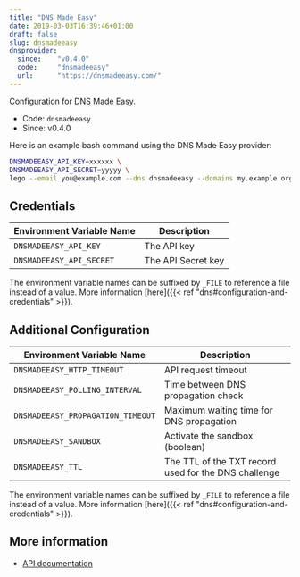 ```yaml
---
title: "DNS Made Easy"
date: 2019-03-03T16:39:46+01:00
draft: false
slug: dnsmadeeasy
dnsprovider:
  since:    "v0.4.0"
  code:     "dnsmadeeasy"
  url:      "https://dnsmadeeasy.com/"
---
```


<!-- THIS DOCUMENTATION IS AUTO-GENERATED. PLEASE DO NOT EDIT. -->
<!-- providers/dns/dnsmadeeasy/dnsmadeeasy.toml -->
<!-- THIS DOCUMENTATION IS AUTO-GENERATED. PLEASE DO NOT EDIT. -->


Configuration for [DNS Made Easy](https://dnsmadeeasy.com/).


<!--more-->

- Code: `dnsmadeeasy`
- Since: v0.4.0


Here is an example bash command using the DNS Made Easy provider:

```bash
DNSMADEEASY_API_KEY=xxxxxx \
DNSMADEEASY_API_SECRET=yyyyy \
lego --email you@example.com --dns dnsmadeeasy --domains my.example.org run
```




## Credentials

| Environment Variable Name | Description |
|-----------------------|-------------|
| `DNSMADEEASY_API_KEY` | The API key |
| `DNSMADEEASY_API_SECRET` | The API Secret key |

The environment variable names can be suffixed by `_FILE` to reference a file instead of a value.
More information [here]({{< ref "dns#configuration-and-credentials" >}}).


## Additional Configuration

| Environment Variable Name | Description |
|--------------------------------|-------------|
| `DNSMADEEASY_HTTP_TIMEOUT` | API request timeout |
| `DNSMADEEASY_POLLING_INTERVAL` | Time between DNS propagation check |
| `DNSMADEEASY_PROPAGATION_TIMEOUT` | Maximum waiting time for DNS propagation |
| `DNSMADEEASY_SANDBOX` | Activate the sandbox (boolean) |
| `DNSMADEEASY_TTL` | The TTL of the TXT record used for the DNS challenge |

The environment variable names can be suffixed by `_FILE` to reference a file instead of a value.
More information [here]({{< ref "dns#configuration-and-credentials" >}}).




## More information

- [API documentation](https://api-docs.dnsmadeeasy.com/)

<!-- THIS DOCUMENTATION IS AUTO-GENERATED. PLEASE DO NOT EDIT. -->
<!-- providers/dns/dnsmadeeasy/dnsmadeeasy.toml -->
<!-- THIS DOCUMENTATION IS AUTO-GENERATED. PLEASE DO NOT EDIT. -->
